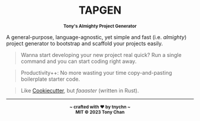 <h1 align="center">TAPGEN</h1>
<p align="center"><small><strong>Tony's Almighty Project Generator</strong></small></p>

A general-purpose, language-agnostic, yet simple and fast (i.e. *almighty*) project generator to bootstrap and scaffold your projects easily.

> Wanna start developing your new project real quick? Run a single command and you can start coding right away.

> Productivity++: No more wasting your time copy-and-pasting boilerplate starter code.

> Like [Cookiecutter](https://github.com/cookiecutter/cookiecutter), but *faaaster* (written in Rust).

---

<p align="center">
  <sub><strong>~ crafted with ♥︎ by tnychn ~</strong></sub>
  <br>
  <sub><strong>MIT © 2023 Tony Chan</strong></sub>
</p>
